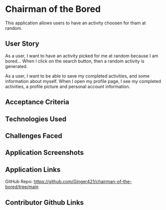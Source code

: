 # Chairman of the Bored

This application allows users to have an activity choosen for tham at random.

## User Story

As a user, I want to have an activity picked for me at random because I am bored...
When I click on the search button, then a random activity is generated.

As a user, I want to be able to save my completed activities, and some information about myself. 
When I open my profile page, I see my completed activities, a profile picture and personal account information.


## Acceptance Criteria

## Technologies Used



## Challenges Faced

## Application Screenshots

## Application Links
GitHub Repo: https://github.com/Ginger421/chairman-of-the-bored/tree/main

## Contributor Github Links
